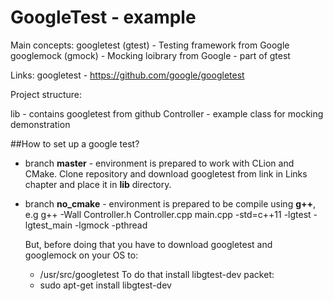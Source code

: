 # GoogleTest - example 

Main concepts:
googletest (gtest) - Testing framework from Google
googlemock (gmock) - Mocking loibrary from Google - part of gtest

Links:
googletest - https://github.com/google/googletest


Project structure:

lib - contains googletest from github
Controller - example class for mocking demonstration

##How to set up a google test?
* branch **master** - environment is prepared to work with CLion and CMake.
  Clone repository and download googletest from link in Links chapter and place it in **lib**  directory.
 
* branch **no_cmake** - environment is prepared to be compile using **g++**, e.g
  g++ -Wall Controller.h Controller.cpp main.cpp -std=c++11 -lgtest -lgtest_main -lgmock -pthread

  But, before doing that you have to download googletest and googlemock on your OS to:
  -  /usr/src/googletest
  To do that install libgtest-dev packet:
  - sudo apt-get install libgtest-dev


 
